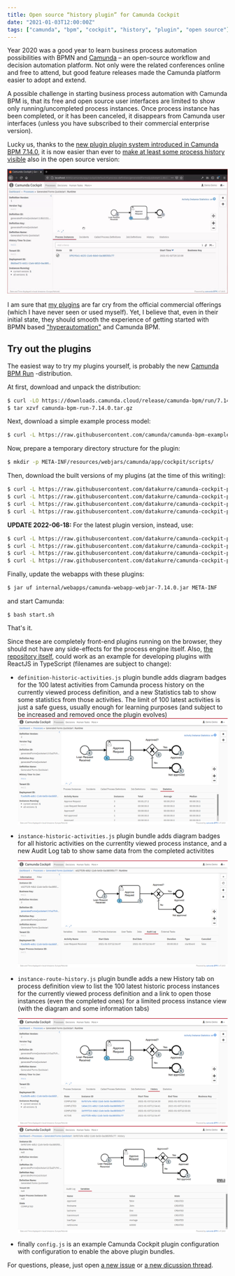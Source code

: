 ```yaml
---
title: Open source “history plugin” for Camunda Cockpit
date: "2021-01-03T12:00:00Z"
tags: ["camunda", "bpm", "cockpit", "history", "plugin", "open source"]
---
```


Year 2020 was a good year to learn business process automation possibilities with BPMN and [Camunda](https://camunda.com/) – an open-source workflow and decision automation platform. Not only were the related conferences online and free to attend, but good feature releases made the Camunda platform easier to adopt and extend.

A possible challenge in starting business process automation with Camunda BPM is, that its free and open source user interfaces are limited to show only running/uncompleted process instances. Once process instance has been completed, or it has been canceled, it disappears from Camunda user interfaces (unless you have subscribed to their commercial enterprise version).

Lucky us, thanks to the [new plugin plugin system introduced in Camunda BPM 7.14.0](https://camunda.com/blog/2020/08/all-new-frontend-plugin-system-for-cockpit-starting-with-camunda-bpm-7-14/), it is now easier than ever to [make at least some process history visible](https://github.com/datakurre/camunda-cockpit-plugins/) also in the open source version:

![Minimal Camunda Cockpit History Plugin](camunda-cockpit-history-plugin.gif)

I am sure that [my plugins](https://github.com/datakurre/camunda-cockpit-plugins/) are far cry from the official commercial offerings (which I have never seen or used myself). Yet, I believe that, even in their initial state, they should smooth the experience of getting started with BPMN based ["hyperautomation"](https://en.wikipedia.org/wiki/Robotic_process_automation#Hyperautomation) and Camunda BPM.


Try out the plugins
-------------------

The easiest way to try my plugins yourself, is probably the new [Camunda BPM Run](https://docs.camunda.org/manual/latest/user-guide/camunda-bpm-run/) -distribution.

At first, download and unpack the distribution:

```bash
$ curl -LO https://downloads.camunda.cloud/release/camunda-bpm/run/7.14/camunda-bpm-run-7.14.0.tar.gz
$ tar xzvf camunda-bpm-run-7.14.0.tar.gz
```

Next, download a simple example process model:

```bash
$ curl -L https://raw.githubusercontent.com/camunda/camunda-bpm-examples/master/usertask/task-form-generated/src/main/resources/loanApproval.bpmn -o configuration/resources/loanApproval.bpmn
```

Now, prepare a temporary directory structure for the plugin:

```bash
$ mkdir -p META-INF/resources/webjars/camunda/app/cockpit/scripts/
```

Then, download the built versions of my plugins (at the time of this writing):

```bash
$ curl -L https://raw.githubusercontent.com/datakurre/camunda-cockpit-plugins/825566a3544f637225140bff14aa23ca84843194/definition-historic-activities.js -o META-INF/resources/webjars/camunda/app/cockpit/scripts/definition-historic-activities.js
$ curl -L https://raw.githubusercontent.com/datakurre/camunda-cockpit-plugins/825566a3544f637225140bff14aa23ca84843194/instance-historic-activities.js -o META-INF/resources/webjars/camunda/app/cockpit/scripts/instance-historic-activities.js
$ curl -L https://raw.githubusercontent.com/datakurre/camunda-cockpit-plugins/825566a3544f637225140bff14aa23ca84843194/instance-route-history.js -o META-INF/resources/webjars/camunda/app/cockpit/scripts/instance-route-history.js
$ curl -L https://raw.githubusercontent.com/datakurre/camunda-cockpit-plugins/825566a3544f637225140bff14aa23ca84843194/config.js -o META-INF/resources/webjars/camunda/app/cockpit/scripts/config.js
```

**UPDATE 2022-06-18:** For the latest plugin version, instead, use:

```bash
$ curl -L https://raw.githubusercontent.com/datakurre/camunda-cockpit-plugins/master/definition-historic-activities.js -o META-INF/resources/webjars/camunda/app/cockpit/scripts/definition-historic-activities.js
$ curl -L https://raw.githubusercontent.com/datakurre/camunda-cockpit-plugins/master/instance-historic-activities.js -o META-INF/resources/webjars/camunda/app/cockpit/scripts/instance-historic-activities.js
$ curl -L https://raw.githubusercontent.com/datakurre/camunda-cockpit-plugins/master/instance-route-history.js -o META-INF/resources/webjars/camunda/app/cockpit/scripts/instance-route-history.js
$ curl -L https://raw.githubusercontent.com/datakurre/camunda-cockpit-plugins/master/config.js -o META-INF/resources/webjars/camunda/app/cockpit/scripts/config.js
```

Finally, update the webapps with these plugins:

```bash
$ jar uf internal/webapps/camunda-webapp-webjar-7.14.0.jar META-INF
```

and start Camunda:

```
$ bash start.sh
```

That's it.

Since these are completely front-end plugins running on the browser, they should not have any side-effects for the process engine itself. Also, [the repository itself](https://github.com/datakurre/camunda-cockpit-plugins/), could work as an example for developing plugins with ReactJS in TypeScript (filenames are subject to change):

* `definition-historic-activities.js` plugin bundle adds diagram badges for the 100 latest activities from Camunda process history on the currently viewed process definition, and a new Statistics tab to show some statistics from those activities. The limit of 100 latest activities is just a safe guess, usually enough for learning purposes (and subject to be increased and removed once the plugin evolves)
  ![Historic activities badges and definition statistics tab](camunda-cockpit-definition-statistics.png)

* `instance-historic-activities.js` plugin bundle adds diagram badges for all historic activities on the currentlty viewed process instance, and a new Audit Log tab to show same data from the completed activitites

  ![Historic activities badges and process log tab](camunda-cockpit-process-log.png)

* `instance-route-history.js` plugin bundle adds a new History tab on process definition view to list the 100 latest historic process instances for the currently viewed process definition and a link to open those instances (even the completed ones) for a limited process instance view (with the diagram and some information tabs)

  ![Historic process instances tab](camunda-cockpit-definition-history.png)
  ![Historic process instance view](camunda-cockpit-historic-process.png)

* finally `config.js` is an example Camunda Cockpit plugin configuration with configuration to enable the above plugin bundles.

For questions, please, just open [a new issue](https://github.com/datakurre/camunda-cockpit-plugins/issues) or [a new dicussion thread](https://forum.camunda.org/).
